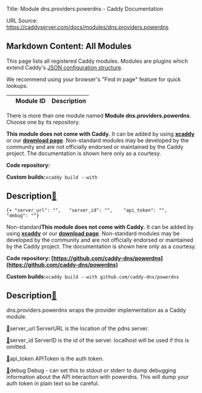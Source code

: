 Title: Module dns.providers.powerdns - Caddy Documentation

URL Source: https://caddyserver.com/docs/modules/dns.providers.powerdns

Markdown Content:
All Modules
-----------

This page lists all registered Caddy modules. Modules are plugins which extend Caddy's [JSON configuration structure](https://caddyserver.com/docs/json/).

We recommend using your browser's "Find in page" feature for quick lookups.

|  | Module ID | Description |
| --- | --- | --- |

There is more than one module named **Module dns.providers.powerdns**. Choose one by its repository.

**This module does not come with Caddy.** It can be added by using **[xcaddy](https://caddyserver.com/docs/build#xcaddy)** or our **[download page](https://caddyserver.com/download)**. Non-standard modules may be developed by the community and are not officially endorsed or maintained by the Caddy project. The documentation is shown here only as a courtesy.

**Code repository:**

**Custom builds:**`xcaddy build --with`

Description[🔗](https://caddyserver.com/docs/modules/dns.providers.powerdns#docs "Direct link")
-----------------------------------------------------------------------------------------------

`{▾	"server_url": "",	"server_id": "",	"api_token": "",	"debug": ""}`

Non-standard**This module does not come with Caddy.** It can be added by using **[xcaddy](https://caddyserver.com/docs/build#xcaddy)** or our **[download page](https://caddyserver.com/download)**. Non-standard modules may be developed by the community and are not officially endorsed or maintained by the Caddy project. The documentation is shown here only as a courtesy.

**Code repository: [https://github.com/caddy-dns/powerdns](https://github.com/caddy-dns/powerdns)**

**Custom builds:**`xcaddy build --with github.com/caddy-dns/powerdns`

Description[🔗](https://caddyserver.com/docs/modules/dns.providers.powerdns#docs "Direct link")
-----------------------------------------------------------------------------------------------

dns.providers.powerdns wraps the provider implementation as a Caddy module.

[🔗](https://caddyserver.com/docs/modules/dns.providers.powerdns#server_url)server_url
ServerURL is the location of the pdns server.

[🔗](https://caddyserver.com/docs/modules/dns.providers.powerdns#server_id)server_id
ServerID is the id of the server. localhost will be used if this is omitted.

[🔗](https://caddyserver.com/docs/modules/dns.providers.powerdns#api_token)api_token
APIToken is the auth token.

[🔗](https://caddyserver.com/docs/modules/dns.providers.powerdns#debug)debug
Debug - can set this to stdout or stderr to dump debugging information about the API interaction with powerdns. This will dump your auth token in plain text so be careful.
